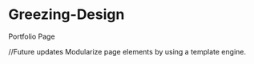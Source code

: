 # Greezing-Design
Portfolio Page

//Future updates
Modularize page elements by using a template engine. 
